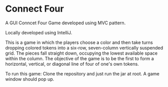 # Connect Four

A GUI Conncet Four Game developed using MVC pattern. 

Locally developed using IntelliJ.

This is a game in which the players choose a color and then take turns dropping colored tokens into a six-row,
seven-column vertically suspended grid. 
The pieces fall straight down, occupying the lowest available space within the column. 
The objective of the game is to be the first to form a horizontal, vertical, or diagonal line of four of one's own tokens.

To run this game:
Clone the repository and just run the jar at root.
A game window should pop up.
